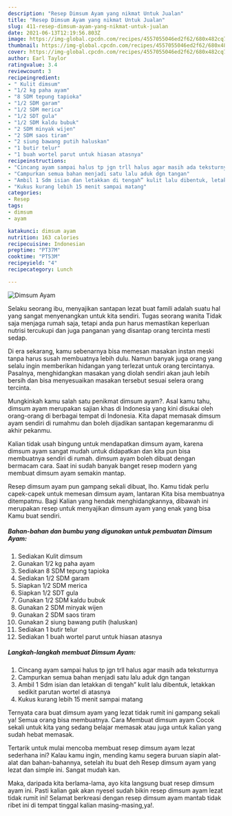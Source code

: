 ```yaml
---
description: "Resep Dimsum Ayam yang nikmat Untuk Jualan"
title: "Resep Dimsum Ayam yang nikmat Untuk Jualan"
slug: 411-resep-dimsum-ayam-yang-nikmat-untuk-jualan
date: 2021-06-13T12:19:56.803Z
image: https://img-global.cpcdn.com/recipes/4557055046ed2f62/680x482cq70/dimsum-ayam-foto-resep-utama.jpg
thumbnail: https://img-global.cpcdn.com/recipes/4557055046ed2f62/680x482cq70/dimsum-ayam-foto-resep-utama.jpg
cover: https://img-global.cpcdn.com/recipes/4557055046ed2f62/680x482cq70/dimsum-ayam-foto-resep-utama.jpg
author: Earl Taylor
ratingvalue: 3.4
reviewcount: 3
recipeingredient:
- " Kulit dimsum"
- "1/2 kg paha ayam"
- "8 SDM tepung tapioka"
- "1/2 SDM garam"
- "1/2 SDM merica"
- "1/2 SDT gula"
- "1/2 SDM kaldu bubuk"
- "2 SDM minyak wijen"
- "2 SDM saos tiram"
- "2 siung bawang putih haluskan"
- "1 butir telur"
- "1 buah wortel parut untuk hiasan atasnya"
recipeinstructions:
- "Cincang ayam sampai halus tp jgn trll halus agar masih ada teksturnya"
- "Campurkan semua bahan menjadi satu lalu aduk dgn tangan"
- "Ambil 1 Sdm isian dan letakkan di tengah” kulit lalu dibentuk, letakkan sedikit parutan wortel di atasnya"
- "Kukus kurang lebih 15 menit sampai matang"
categories:
- Resep
tags:
- dimsum
- ayam

katakunci: dimsum ayam 
nutrition: 163 calories
recipecuisine: Indonesian
preptime: "PT37M"
cooktime: "PT53M"
recipeyield: "4"
recipecategory: Lunch

---
```



![Dimsum Ayam](https://img-global.cpcdn.com/recipes/4557055046ed2f62/680x482cq70/dimsum-ayam-foto-resep-utama.jpg)

Selaku seorang ibu, menyajikan santapan lezat buat famili adalah suatu hal yang sangat menyenangkan untuk kita sendiri. Tugas seorang  wanita Tidak saja menjaga rumah saja, tetapi anda pun harus memastikan keperluan nutrisi tercukupi dan juga panganan yang disantap orang tercinta mesti sedap.

Di era  sekarang, kamu sebenarnya bisa memesan masakan instan meski tanpa harus susah membuatnya lebih dulu. Namun banyak juga orang yang selalu ingin memberikan hidangan yang terlezat untuk orang tercintanya. Pasalnya, menghidangkan masakan yang diolah sendiri akan jauh lebih bersih dan bisa menyesuaikan masakan tersebut sesuai selera orang tercinta. 



Mungkinkah kamu salah satu penikmat dimsum ayam?. Asal kamu tahu, dimsum ayam merupakan sajian khas di Indonesia yang kini disukai oleh orang-orang di berbagai tempat di Indonesia. Kita dapat memasak dimsum ayam sendiri di rumahmu dan boleh dijadikan santapan kegemaranmu di akhir pekanmu.

Kalian tidak usah bingung untuk mendapatkan dimsum ayam, karena dimsum ayam sangat mudah untuk didapatkan dan kita pun bisa membuatnya sendiri di rumah. dimsum ayam boleh dibuat dengan bermacam cara. Saat ini sudah banyak banget resep modern yang membuat dimsum ayam semakin mantap.

Resep dimsum ayam pun gampang sekali dibuat, lho. Kamu tidak perlu capek-capek untuk memesan dimsum ayam, lantaran Kita bisa membuatnya ditempatmu. Bagi Kalian yang hendak menghidangkannya, dibawah ini merupakan resep untuk menyajikan dimsum ayam yang enak yang bisa Kamu buat sendiri.

<!--inarticleads1-->

##### Bahan-bahan dan bumbu yang digunakan untuk pembuatan Dimsum Ayam:

1. Sediakan  Kulit dimsum
1. Gunakan 1/2 kg paha ayam
1. Sediakan 8 SDM tepung tapioka
1. Sediakan 1/2 SDM garam
1. Siapkan 1/2 SDM merica
1. Siapkan 1/2 SDT gula
1. Gunakan 1/2 SDM kaldu bubuk
1. Gunakan 2 SDM minyak wijen
1. Gunakan 2 SDM saos tiram
1. Gunakan 2 siung bawang putih (haluskan)
1. Sediakan 1 butir telur
1. Sediakan 1 buah wortel parut untuk hiasan atasnya




<!--inarticleads2-->

##### Langkah-langkah membuat Dimsum Ayam:

1. Cincang ayam sampai halus tp jgn trll halus agar masih ada teksturnya
1. Campurkan semua bahan menjadi satu lalu aduk dgn tangan
1. Ambil 1 Sdm isian dan letakkan di tengah” kulit lalu dibentuk, letakkan sedikit parutan wortel di atasnya
1. Kukus kurang lebih 15 menit sampai matang




Ternyata cara buat dimsum ayam yang lezat tidak rumit ini gampang sekali ya! Semua orang bisa membuatnya. Cara Membuat dimsum ayam Cocok sekali untuk kita yang sedang belajar memasak atau juga untuk kalian yang sudah hebat memasak.

Tertarik untuk mulai mencoba membuat resep dimsum ayam lezat sederhana ini? Kalau kamu ingin, mending kamu segera buruan siapin alat-alat dan bahan-bahannya, setelah itu buat deh Resep dimsum ayam yang lezat dan simple ini. Sangat mudah kan. 

Maka, daripada kita berlama-lama, ayo kita langsung buat resep dimsum ayam ini. Pasti kalian gak akan nyesel sudah bikin resep dimsum ayam lezat tidak rumit ini! Selamat berkreasi dengan resep dimsum ayam mantab tidak ribet ini di tempat tinggal kalian masing-masing,ya!.

